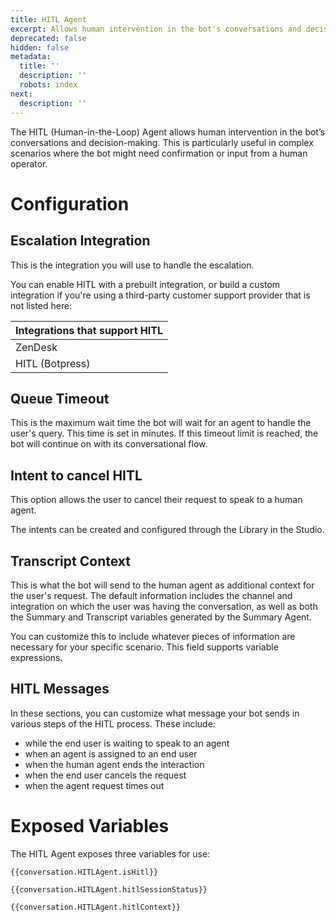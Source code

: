 ```yaml
---
title: HITL Agent
excerpt: Allows human intervention in the bot's conversations and decision-making.
deprecated: false
hidden: false
metadata:
  title: ''
  description: ''
  robots: index
next:
  description: ''
---
```

The HITL (Human-in-the-Loop) Agent allows human intervention in the bot’s conversations and decision-making. This is particularly useful in complex scenarios where the bot might need confirmation or input from a human operator.

# Configuration

## Escalation Integration

This is the integration you will use to handle the escalation.

You can enable HITL with a prebuilt integration, or build a custom integration if you're using a third-party customer support provider that is not listed here:

| Integrations that support HITL |
| :----------------------------- |
| ZenDesk                        |
| HITL (Botpress)                |

## Queue Timeout

This is the maximum wait time the bot will wait for an agent to handle the user's query. This time is set in minutes. If this timeout limit is reached, the bot will continue on with its conversational flow.

## Intent to cancel HITL

This option allows the user to cancel their request to speak to a human agent.

The intents can be created and configured through the Library in the Studio.

## Transcript Context

This is what the bot will send to the human agent as additional context for the user's request. The default information includes the channel and integration on which the user was having the conversation, as well as both the Summary and Transcript variables generated by the Summary Agent.

You can customize this to include whatever pieces of information are necessary for your specific scenario. This field supports variable expressions.

## HITL Messages

In these sections, you can customize what message your bot sends in various steps of the HITL process. These include:

- while the end user is waiting to speak to an agent
- when an agent is assigned to an end user
- when the human agent ends the interaction
- when the end user cancels the request
- when the agent request times out

# Exposed Variables

The HITL Agent exposes three variables for use:

```
{{conversation.HITLAgent.isHitl}}
```

```
{{conversation.HITLAgent.hitlSessionStatus}}
```

```
{{conversation.HITLAgent.hitlContext}}
```